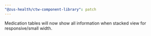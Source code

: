 ```yaml
---
"@zus-health/ctw-component-library": patch
---
```


Medication tables will now show all information when stacked view for responsive/small width.

